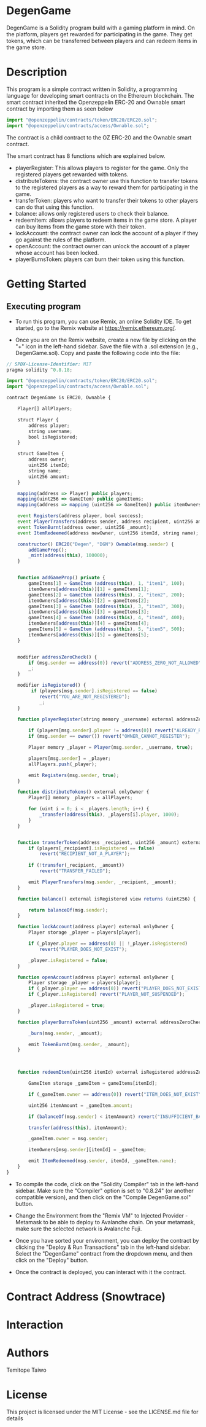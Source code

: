 # DegenGame

DegenGame is a Solidity program build with a gaming platform in mind. On the platform, players get rewarded for participating in the game. They get tokens, which can be transferred between players and can redeem items in the game store.

# Description

This program is a simple contract written in Solidity, a programming language for developing smart contracts on the Ethereum blockchain. The smart contract inherited the Openzeppelin ERC-20 and Ownable smart contract by importing them as seen below

```javascript
import "@openzeppelin/contracts/token/ERC20/ERC20.sol";
import "@openzeppelin/contracts/access/Ownable.sol";
```

The contract is a child contract to the OZ ERC-20 and the Ownable smart contract.

The smart contract has 8 functions which are explained below.

- playerRegister: This allows players to register for the game. Only the registered players get rewarded with tokens.
- distributeTokens: the contract owner use this function to transfer tokens to the registered players as a way to reward them for participating in the game.
- transferToken: players who want to transfer their tokens to other players can do that using this function.
- balance: allows only registered users to check their balance.
- redeemItem: allows players to redeem items in the game store. A player can buy items from the game store with their token.
- lockAccount: the contract owner can lock the account of a player if they go against the rules of the platform.
- openAccount: the contract owner can unlock the account of a player whose account has been locked.
- playerBurnsToken: players can burn their token using this function.

  
# Getting Started

## Executing program

- To run this program, you can use Remix, an online Solidity IDE. To get started, go to the Remix website at https://remix.ethereum.org/.

- Once you are on the Remix website, create a new file by clicking on the "+" icon in the left-hand sidebar. Save the file with a .sol extension (e.g., DegenGame.sol). Copy and paste the following code into the file:

```javascript
// SPDX-License-Identifier: MIT
pragma solidity ^0.8.18;

import "@openzeppelin/contracts/token/ERC20/ERC20.sol";
import "@openzeppelin/contracts/access/Ownable.sol";

contract DegenGame is ERC20, Ownable {

    Player[] allPlayers;

    struct Player {
        address player;
        string username;
        bool isRegistered;
    }

    struct GameItem {
        address owner;
        uint256 itemId;
        string name;
        uint256 amount;
    }

    mapping(address => Player) public players;
    mapping(uint256 => GameItem) public gameItems;
    mapping(address => mapping (uint256 => GameItem)) public itemOwners;

    event Registers(address player, bool success);
    event PlayerTransfers(address sender, address recipient, uint256 amount);
    event TokenBurnt(address owner, uint256 _amount);
    event ItemRedeemed(address newOwner, uint256 itemId, string name);

    constructor() ERC20("Degen", "DGN") Ownable(msg.sender) {
        addGameProp();
        _mint(address(this), 100000);
    }


    function addGameProp() private {
        gameItems[1] = GameItem (address(this), 1, "item1", 100);
        itemOwners[address(this)][1] = gameItems[1];
        gameItems[2] = GameItem (address(this), 2, "item2", 200);
        itemOwners[address(this)][2] = gameItems[2];
        gameItems[3] = GameItem (address(this), 3, "item3", 300);
        itemOwners[address(this)][3] = gameItems[3];
        gameItems[4] = GameItem (address(this), 4, "item4", 400);
        itemOwners[address(this)][4] = gameItems[4];
        gameItems[5] = GameItem (address(this), 5, "item5", 500);
        itemOwners[address(this)][5] = gameItems[5];
    }


    modifier addressZeroCheck() {
        if (msg.sender == address(0)) revert("ADDRESS_ZERO_NOT_ALLOWED");
        _;
    }

    modifier isRegistered() {
         if (players[msg.sender].isRegistered == false) 
            revert("YOU_ARE_NOT_REGISTERED");
            _;
    }

    function playerRegister(string memory _username) external addressZeroCheck {
      
        if (players[msg.sender].player != address(0)) revert("ALREADY_REGISTERED");
        if (msg.sender == owner()) revert("OWNER_CANNOT_REGISTER");

        Player memory _player = Player(msg.sender, _username, true);

        players[msg.sender] = _player;
        allPlayers.push(_player);

        emit Registers(msg.sender, true);
    }

    function distributeTokens() external onlyOwner {
        Player[] memory _players = allPlayers;

        for (uint i = 0; i < _players.length; i++) {
            _transfer(address(this), _players[i].player, 1000);
        }
    }


    function transferToken(address _recipient, uint256 _amount) external isRegistered addressZeroCheck {
        if (players[_recipient].isRegistered == false) 
            revert("RECIPIENT_NOT_A_PLAYER");
    
        if (!transfer(_recipient, _amount)) 
            revert("TRANSFER_FAILED");

        emit PlayerTransfers(msg.sender, _recipient, _amount);
    }

    function balance() external isRegistered view returns (uint256) {

        return balanceOf(msg.sender);
    }

    function lockAccount(address player) external onlyOwner {
        Player storage _player = players[player];

        if (_player.player == address(0) || !_player.isRegistered)
            revert("PLAYER_DOES_NOT_EXIST");

        _player.isRegistered = false;
    }

    function openAccount(address player) external onlyOwner {
        Player storage _player = players[player];
        if (_player.player == address(0)) revert("PLAYER_DOES_NOT_EXIST");
        if (_player.isRegistered) revert("PLAYER_NOT_SUSPENDED");

        _player.isRegistered = true;
    }

    function playerBurnsToken(uint256 _amount) external addressZeroCheck isRegistered  {

        _burn(msg.sender, _amount);

        emit TokenBurnt(msg.sender, _amount);
    }

 

    function redeemItem(uint256 itemId) external isRegistered addressZeroCheck {

        GameItem storage _gameItem = gameItems[itemId];

        if (_gameItem.owner == address(0)) revert("ITEM_DOES_NOT_EXIST");

        uint256 itemAmount = _gameItem.amount;

        if (balanceOf(msg.sender) < itemAmount) revert("INSUFFICIENT_BALANCE");

        transfer(address(this), itemAmount);

        _gameItem.owner = msg.sender;

        itemOwners[msg.sender][itemId] = _gameItem;

        emit ItemRedeemed(msg.sender, itemId, _gameItem.name);
    }
}

```
- To compile the code, click on the "Solidity Compiler" tab in the left-hand sidebar. Make sure the "Compiler" option is set to "0.8.24" (or another compatible version), and then click on the "Compile DegenGame.sol" button.
 
- Change the Environment from the "Remix VM" to Injected Provider - Metamask to be able to deploy to Avalanche chain. On your metamask, make sure the selected network is Avalanche Fuji.
 
- Once you have sorted your environment, you can deploy the contract by clicking the "Deploy & Run Transactions" tab in the left-hand sidebar. Select the "DegenGame" contract from the dropdown menu, and then click on the "Deploy" button.
 
- Once the contract is deployed, you can interact with it the contract.
  
# Contract Address (Snowtrace)


# Interaction


# Authors

Temitope Taiwo

# License

This project is licensed under the MIT License - see the LICENSE.md file for details
